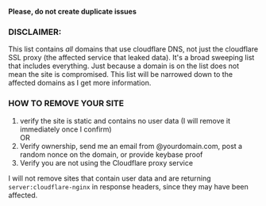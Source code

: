 **Please, do not create duplicate issues**

### DISCLAIMER:
This list contains *all* domains that use cloudflare DNS, not just the cloudflare SSL proxy (the affected service that leaked data).
It's a broad sweeping list that includes everything.  Just because a domain is on the list does not mean the site is compromised.
This list will be narrowed down to the affected domains as I get more information.


### HOW TO REMOVE YOUR SITE
1. verify the site is static and contains no user data (I will remove it immediately once I confirm)  
OR  
1. Verify ownership, send me an email from @yourdomain.com, post a random nonce on the domain, or provide keybase proof
2. Verify you are not using the Cloudflare proxy service

I will not remove sites that contain user data and are returning `server:cloudflare-nginx` in response headers, since they may have been affected.
